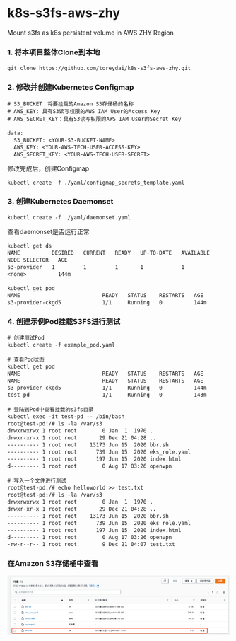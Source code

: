 # k8s-s3fs-aws-zhy
Mount s3fs as k8s persistent volume in AWS ZHY Region

### 1. 将本项目整体Clone到本地

```
git clone https://github.com/toreydai/k8s-s3fs-aws-zhy.git
```
### 2. 修改并创建Kubernetes Configmap

```
# S3_BUCKET：将要挂载的Amazon S3存储桶的名称
# AWS_KEY: 具有S3读写权限的AWS IAM User的Access Key
# AWS_SECRET_KEY：具有S3读写权限的AWS IAM User的Secret Key

data:
  S3_BUCKET: <YOUR-S3-BUCKET-NAME>
  AWS_KEY: <YOUR-AWS-TECH-USER-ACCESS-KEY>
  AWS_SECRET_KEY: <YOUR-AWS-TECH-USER-SECRET>
```
修改完成后，创建Configmap

```
kubectl create -f ./yaml/configmap_secrets_template.yaml
```
### 3. 创建Kubernetes Daemonset
```
kubectl create -f ./yaml/daemonset.yaml
```
查看daemonset是否运行正常

```
kubectl get ds
NAME          DESIRED   CURRENT   READY   UP-TO-DATE   AVAILABLE   NODE SELECTOR   AGE
s3-provider   1         1         1       1            1           <none>          144m

kubectl get pod
NAME                          READY   STATUS    RESTARTS   AGE
s3-provider-ckgd5             1/1     Running   0          144m
```

### 4. 创建示例Pod挂载S3FS进行测试
```
# 创建测试Pod
kubectl create -f example_pod.yaml

# 查看Pod状态
kubectl get pod
NAME                          READY   STATUS    RESTARTS   AGE
NAME                          READY   STATUS    RESTARTS   AGE
s3-provider-ckgd5             1/1     Running   0          144m
test-pd                       1/1     Running   0          143m

# 登陆到Pod中查看挂载的s3fs目录
kubectl exec -it test-pd -- /bin/bash
root@test-pd:/# ls -la /var/s3
drwxrwxrwx 1 root root        0 Jan  1  1970 .
drwxr-xr-x 1 root root       29 Dec 21 04:28 ..
---------- 1 root root    13173 Jun 15  2020 bbr.sh
---------- 1 root root      739 Jun 15  2020 eks_role.yaml
---------- 1 root root      197 Jun 15  2020 index.html
d--------- 1 root root        0 Aug 17 03:26 openvpn

# 写入一个文件进行测试
root@test-pd:/# echo helloworld >> test.txt
root@test-pd:/# ls -la /var/s3
drwxrwxrwx 1 root root        0 Jan  1  1970 .
drwxr-xr-x 1 root root       29 Dec 21 04:28 ..
---------- 1 root root    13173 Jun 15  2020 bbr.sh
---------- 1 root root      739 Jun 15  2020 eks_role.yaml
---------- 1 root root      197 Jun 15  2020 index.html
d--------- 1 root root        0 Aug 17 03:26 openvpn
-rw-r--r-- 1 root root        9 Dec 21 04:07 test.txt

```

### 在Amazon S3存储桶中查看
![avatar](https://github.com/toreydai/k8s-s3fs-aws-zhy/blob/main/s3fs-s3.png)
